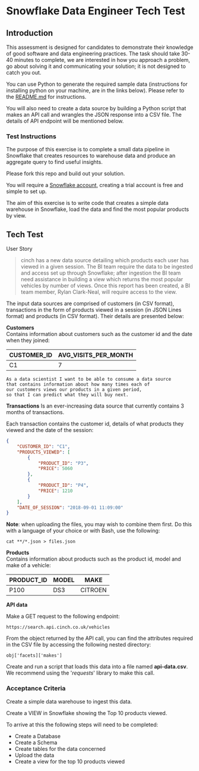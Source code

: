 # Snowflake Data Engineer Tech Test

## Introduction

This assessment is designed for candidates to demonstrate their knowledge of good software and data engineering practices. The task should take 30-40 minutes to complete, we are interested in how you approach a problem, go about solving it and communicating your solution; it is not designed to catch you out.

You can use Python to generate the required sample data (instructions for installing python on your machine, are in the links below). Please refer to the [README.md](./README.md) for instructions.

You will also need to create a data source by building a Python script that makes an API call and wrangles the JSON response into a CSV file. The details of API endpoint will be mentioned below.

### Test Instructions
The purpose of this exercise is to complete a small data pipeline in Snowflake that creates resources to warehouse data and produce an aggregate query to find useful insights.

Please fork this repo and build out your solution.

You will require a [Snowflake account](https://www.snowflake.com/), creating a trial account is free and simple to set up.

The aim of this exercise is to write code that creates a simple data warehouse in Snowflake, load the data and find the most popular products by view.


## Tech Test
User Story

> cinch has a new data source detailing which products each user has viewed in a given session. The BI team require the data to be ingested and access set up through Snowflake; after ingestion the BI team need assistance in building a view which returns the most popular vehicles by number of views. Once this report has been created, a BI team member, Rylan Clark-Neal, will require access to the view.

The input data sources are comprised of customers (in CSV format), transactions in the form of products viewed in a session (in JSON Lines format) and products (in CSV format). Their details are presented below:

**Customers**  
Contains information about customers such as the customer id and the date when they joined:

| CUSTOMER_ID | AVG_VISITS_PER_MONTH |
| ----------- | ------------- |
| C1       | 7        |


    As a data scientist I want to be able to consume a data source
    that contains information about how many times each of
    our customers views our products in a given period,
    so that I can predict what they will buy next.

**Transactions**
Is an ever-increasing data source that currently contains 3 months of transactions.

Each transaction contains the customer id, details of what products they viewed and the date of the session:

```json
{
    "CUSTOMER_ID": "C1",
    "PRODUCTS_VIEWED": [
        {
            "PRODUCT_ID": "P3",
            "PRICE": 5060
        },
        {
            "PRODUCT_ID": "P4",
            "PRICE": 1210
        }
    ],
    "DATE_OF_SESSION": "2018-09-01 11:09:00"
}

```

**Note**: when uploading the files, you may wish to combine them first. Do this with a language of your choice or with Bash, use the following:

    cat **/*.json > files.json


**Products**  
Contains information about products such as the product id, model and make of a vehicle:

| PRODUCT_ID | MODEL | MAKE |
| ---------- | ------------------- | ---------------- |
| P100       | DS3 | CITROEN                |


**API data**

Make a GET request to the following endpoint: 
    
    https://search.api.cinch.co.uk/vehicles

From the object returned by the API call, you can find the attributes required in the CSV file by accessing the following nested directory:

```
obj['facets]['makes']
```

Create and run a script that loads this data into a file named **api-data.csv**. We recommend using the '_requests_' library to make this call.



### Acceptance Criteria

Create a simple data warehouse to ingest this data.

Create a VIEW in Snowflake showing the Top 10 products viewed.

To arrive at this the following steps will need to be completed:

* Create a Database
* Create a Schema
* Create tables for the data concerned
* Upload the data
* Create a view for the top 10 products viewed
